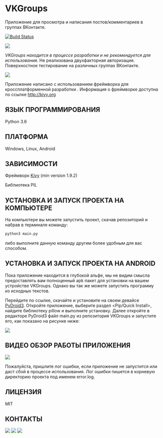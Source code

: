VKGroups
========

Приложение для просмотра и написания постов/комментариев в группах ВКонтакте.

[![Build Status](https://travis-ci.org/HeaTTreatR/VKGroups.svg?branch=master)](https://travis-ci.org/HeaTTreatR/VKGroups)

<img src="https://raw.githubusercontent.com/HeaTTheatR/VKGroups/master/data/screenshots/previous_1.jpg" 
align="center"/>

*VKGroups находится в процессе разработки и не рекомендуется для использования.* Не реализована двухфакторная авторизация. Поверхностное тестирование на различных группах ВКонтакте. 

<img src="https://raw.githubusercontent.com/HeaTTheatR/VKGroups/master/data/screenshots/previous_2.jpg" 
align="center"/>

Приложение написано с использованием фреймворка для  кроссплатформенной разработки <Kivy>.
Информация о фреймворке <Kivy> доступна по ссылке http://kivy.org

ЯЗЫК ПРОГРАММИРОВАНИЯ
---------------------
Python 3.6

ПЛАТФОРМА
---------
Windows, Linux, Android

ЗАВИСИМОСТИ
-----------
Фреймворк [Kivy](http://kivy.org/docs/installation/installation.html) (min version 1.9.2)

Библиотека PIL

УСТАНОВКА И ЗАПУСК ПРОЕКТА НА КОМПЬЮТЕРЕ
----------------------------------------
На компьютере вы можете запустить проект, скачав репозиторий и набрав в терминале команду:

```bash
python3 main.py
```
либо выполните данную команду другим более удобным для вас способом.

УСТАНОВКА И ЗАПУСК ПРОЕКТА НА ANDROID
-------------------------------------
Пока приложение находится в глубокой альфе, мы не видим смысла предоставлять вам полноценный apk пакет для установки на вашем устройстве VKGroups.
Однако вы так же можете запустить программу из исходных текстов.

Перейдите по ссылке, скачайте и установите на своем девайсе [PyDroid3](https://play.google.com/store/apps/details?id=ru.iiec.pydroid3). Откройте приложение, выберите раздел <Pip/Quick Install>, найдите библиотеку pillow и выполните установку. Далее откройте в редакторе PyDroid3 файл main.py из репозитория VKGroups и запустите его, как показано на рисунке ниже:

<img src="https://raw.githubusercontent.com/HeaTTheatR/VKGroups/master/data/screenshots/previous_3.jpg" 
align="center"/>

ВИДЕО ОБЗОР РАБОТЫ ПРИЛОЖЕНИЯ
-----------------------------

<a href="https://youtube.com/watch?v=WpgGtYcLogI" align="center"><img src="https://raw.githubusercontent.com/HeaTTheatR/VKGroups/master/data/images/presplash.jpg"></a>

Пожалуйста, пришлите лог ошибки, если приложение не запустится или даст сбой в процессе использования. Лог ошибки пишется в корневую директорию проекта под именем error.log.

ЛИЦЕНЗИЯ
--------
MIT

КОНТАКТЫ
--------
<a href="https://vk.com/kivy_ru"><img src="https://raw.githubusercontent.com/HeaTTheatR/VKGroups/master/data/images/kivy_ru.png"></a> <a href="https://habrahabr.ru/users/heattheatr/topics/"><img src="https://raw.githubusercontent.com/HeaTTheatR/VKGroups/master/data/images/kivy_on_habr.png"></a> <a href="kivydevelopment@gmail.com"><img src="https://raw.githubusercontent.com/HeaTTheatR/VKGroups/master/data/images/gmail_new.png"></a>
